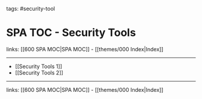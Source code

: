 tags: #security-tool 

# SPA TOC - Security Tools

links: [[600 SPA MOC|SPA MOC]] - [[themes/000 Index|Index]]

---

* [[Security Tools 1]]
* [[Security Tools 2]]

---
links: [[600 SPA MOC|SPA MOC]] - [[themes/000 Index|Index]]
